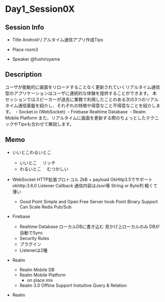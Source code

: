 # Day1_Session0X

## Session Info
* Title
Androidリアルタイム通信アプリ作成Tips

* Place
room3

* Speaker
@fushiroyama

## Description
ユーザが能動的に画面をリロードすることなく更新されていくリアルタイム通信型のアプリケーションはユーザに連続的な体験を提供することができます。
本セッションではスピーカーが過去に業務で利用したことのある次の3つのリアルタイム通信基盤を紹介し、それぞれの特徴や得意なこと不得意なことを紹介します。
・Socket.io (WebSocket)
・Firebase Realtime Database
・Realm Mobile Platform
また、リアルタイムに画面を更新する際のちょっとしたテクニックやTipsも合わせて解説します。

## Memo
* いいとこわるいとこ
    * いいとこ
    　リッチ
    * わるいとこ
    　むつかしい

* WebSocket
    HTTP拡張プロトコル
    2kB + payload
    OkHttp3.5でサポート
        okhttp:3.6.0
    Listener Callback
    通信内容はJson等
    String or Byte列
    軽くて薄い

    * Good Point
        Simple and Open Free
        Server hook Point
        Binary Support
        Can Scale
        Redis Pub/Sub

* Firebase
    * Realtime Database
      ローカルDBに書き込む
      見かけ上ローカルのみ
      DBが自動でSync
    * Security Rules
    * プラグイン
    * Listenerは2種

* Realm
    * Realm Mobile DB
    * Realm Mobile Platform
        * on place mis
    * Realm 3.0
        Offline Support
        Instuitive Query & Relation






* Realm
